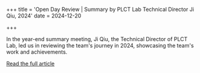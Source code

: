 +++
title = 'Open Day Review | Summary by PLCT Lab Technical Director Ji Qiu, 2024'
date = 2024-12-20

+++

In the year-end summary meeting, Ji Qiu, the Technical Director of PLCT Lab, led us in reviewing the team's journey in 2024, showcasing the team's work and achievements.

[Read the full article](https://mp.weixin.qq.com/s/gkvkxo-8zkKeg_nFbYHQ5g)